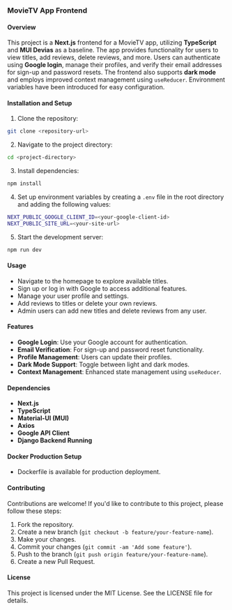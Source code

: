 ### MovieTV App Frontend

#### Overview

This project is a **Next.js** frontend for a MovieTV app, utilizing **TypeScript** and **MUI Devias** as a baseline. The app provides functionality for users to view titles, add reviews, delete reviews, and more. Users can authenticate using **Google login**, manage their profiles, and verify their email addresses for sign-up and password resets. The frontend also supports **dark mode** and employs improved context management using `useReducer`. Environment variables have been introduced for easy configuration.

#### Installation and Setup

1. Clone the repository:

```bash
git clone <repository-url>
```

2. Navigate to the project directory:

```bash
cd <project-directory>
```

3. Install dependencies:

```bash
npm install
```

4. Set up environment variables by creating a `.env` file in the root directory and adding the following values:

```bash
NEXT_PUBLIC_GOOGLE_CLIENT_ID=<your-google-client-id>
NEXT_PUBLIC_SITE_URL=<your-site-url>
```

5. Start the development server:

```bash
npm run dev
```

#### Usage

- Navigate to the homepage to explore available titles.
- Sign up or log in with Google to access additional features.
- Manage your user profile and settings.
- Add reviews to titles or delete your own reviews.
- Admin users can add new titles and delete reviews from any user.

#### Features

- **Google Login**: Use your Google account for authentication.
- **Email Verification**: For sign-up and password reset functionality.
- **Profile Management**: Users can update their profiles.
- **Dark Mode Support**: Toggle between light and dark modes.
- **Context Management**: Enhanced state management using `useReducer`.

#### Dependencies

- **Next.js**
- **TypeScript**
- **Material-UI (MUI)**
- **Axios**
- **Google API Client**
- **Django Backend Running**

#### Docker Production Setup

- Dockerfile is available for production deployment.

#### Contributing

Contributions are welcome! If you'd like to contribute to this project, please follow these steps:

1. Fork the repository.
2. Create a new branch (`git checkout -b feature/your-feature-name`).
3. Make your changes.
4. Commit your changes (`git commit -am 'Add some feature'`).
5. Push to the branch (`git push origin feature/your-feature-name`).
6. Create a new Pull Request.

#### License

This project is licensed under the MIT License. See the LICENSE file for details.
